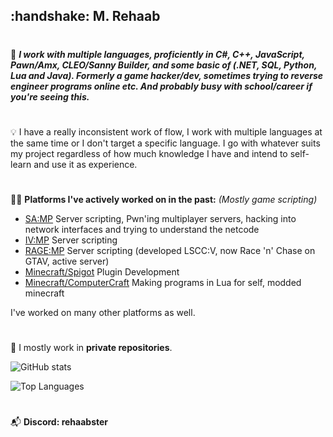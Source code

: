 <h2>
:handshake: M. Rehaab
</h2>

# 

:construction_worker:
***I work with multiple languages, proficiently in C#, C++, JavaScript, Pawn/Amx, CLEO/Sanny Builder, and some basic of (.NET, SQL, Python, Lua and Java).
Formerly a game hacker/dev, sometimes trying to reverse engineer programs online etc. And probably busy with school/career if you're seeing this.***

# 

:bulb:
I have a really inconsistent work of flow, I work with multiple languages at the same time or I don't target a specific language. I go with whatever suits my project regardless of how much knowledge I have and intend to self-learn and use it as experience.

#

:technologist: 
**Platforms I've actively worked on in the past:** *(Mostly game scripting)*

- [SA:MP](https://sa-mp.com/) Server scripting, Pwn'ing multiplayer servers, hacking into network interfaces and trying to understand the netcode
- [IV:MP](http://www.iv-mp.eu/) Server scripting
- [RAGE:MP](https://rage.mp/) Server scripting (developed LSCC:V, now Race 'n' Chase on GTAV, active server)
- [Minecraft/Spigot](https://spigotmc.org/) Plugin Development
- [Minecraft/ComputerCraft](https://computercraft.info/) Making programs in Lua for self, modded minecraft

I've worked on many other platforms as well.

#

:floppy_disk:
I mostly work in **private repositories**.

![GitHub stats](https://github-readme-stats.vercel.app/api?username=KevY007&count_private=true&show_icons=true&theme=synthwave)

![Top Languages](https://github-readme-stats.vercel.app/api/top-langs/?username=KevY007)
#

:mailbox_with_mail: **Discord: rehaabster**

